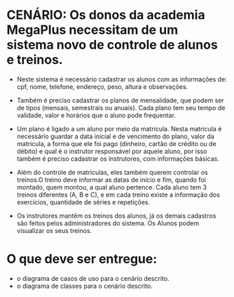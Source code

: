 # CENÁRIO: Os donos da academia MegaPlus necessitam de um sistema novo de controle de alunos e treinos.

- Neste sistema é necessário cadastrar os alunos com as informações de: cpf, nome, telefone, endereço, peso, altura e observações.

- Também é preciso cadastrar os planos de mensalidade, que podem ser de tipos (mensais, semestrais ou anuais). Cada plano tem seu tempo de validade, valor e horários que o aluno pode frequentar.

- Um plano é ligado a um aluno por meio da matrícula. Nesta matricula é necessário guardar a data inicial e de vencimento do plano, valor da matricula, a forma que ele foi pago (dinheiro, cartão de crédito ou de débito) e qual é o instrutor responsável por aquele aluno, por isso também é preciso cadastrar os instrutores, com informações básicas.

- Além do controle de matriculas, eles também querem controlar os treinos.O treino deve informar as datas de início e fim, quando foi montado, quem montou, a qual aluno pertence. Cada aluno tem 3 treinos diferentes (A, B e C), e em cada treino existe a informação dos exercícios, quantidade de séries e repetições.

- Os instrutores mantêm os treinos dos alunos, já os demais cadastros são feitos pelos administradores do sistema. Os Alunos podem visualizar os seus treinos.

# O que deve ser entregue:

- o diagrama de casos de uso para o cenário descrito.
- o diagrama de classes para o cenário descrito.

